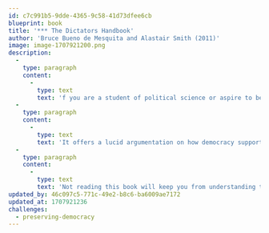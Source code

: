 ```yaml
---
id: c7c991b5-9dde-4365-9c58-41d73dfee6cb
blueprint: book
title: '*** The Dictators Handbook'
author: 'Bruce Bueno de Mesquita and Alastair Smith (2011)'
image: image-1707921200.png
description:
  -
    type: paragraph
    content:
      -
        type: text
        text: 'f you are a student of political science or aspire to be a politician, this is one book you cannot miss. Arguably, this is the best book on politics ever written.'
  -
    type: paragraph
    content:
      -
        type: text
        text: 'It offers a lucid argumentation on how democracy supporters and dictators preserve political authority.'
  -
    type: paragraph
    content:
      -
        type: text
        text: 'Not reading this book will keep you from understanding the nitty-gritty of politics. Reading it will not make you a genius overnight either, but it will leave you a lot less politically naive than before.'
updated_by: 46c097c5-771c-49e2-b8c6-ba6009ae7172
updated_at: 1707921236
challenges:
  - preserving-democracy
---
```

